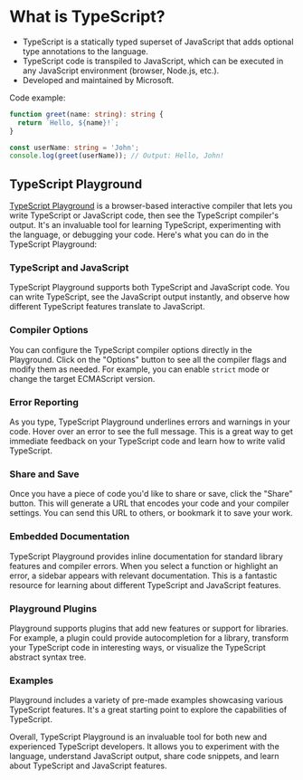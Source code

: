 # What is TypeScript?

* TypeScript is a statically typed superset of JavaScript that adds optional type annotations to the language.
* TypeScript code is transpiled to JavaScript, which can be executed in any JavaScript environment (browser, Node.js,
  etc.).
* Developed and maintained by Microsoft.

Code example:

  ```typescript
  function greet(name: string): string {
    return `Hello, ${name}!`;
}

const userName: string = 'John';
console.log(greet(userName)); // Output: Hello, John!
  ```

## TypeScript Playground

[TypeScript Playground](https://www.typescriptlang.org/play) is a browser-based interactive compiler that lets you write TypeScript or JavaScript code, then see the TypeScript compiler's output. It's an invaluable tool for learning TypeScript, experimenting with the language, or debugging your code. Here's what you can do in the TypeScript Playground:

### TypeScript and JavaScript

TypeScript Playground supports both TypeScript and JavaScript code. You can write TypeScript, see the JavaScript output instantly, and observe how different TypeScript features translate to JavaScript.

### Compiler Options

You can configure the TypeScript compiler options directly in the Playground. Click on the "Options" button to see all the compiler flags and modify them as needed. For example, you can enable `strict` mode or change the target ECMAScript version.

### Error Reporting

As you type, TypeScript Playground underlines errors and warnings in your code. Hover over an error to see the full message. This is a great way to get immediate feedback on your TypeScript code and learn how to write valid TypeScript.

### Share and Save

Once you have a piece of code you'd like to share or save, click the "Share" button. This will generate a URL that encodes your code and your compiler settings. You can send this URL to others, or bookmark it to save your work.

### Embedded Documentation

TypeScript Playground provides inline documentation for standard library features and compiler errors. When you select a function or highlight an error, a sidebar appears with relevant documentation. This is a fantastic resource for learning about different TypeScript and JavaScript features.

### Playground Plugins

Playground supports plugins that add new features or support for libraries. For example, a plugin could provide autocompletion for a library, transform your TypeScript code in interesting ways, or visualize the TypeScript abstract syntax tree.

### Examples

Playground includes a variety of pre-made examples showcasing various TypeScript features. It's a great starting point to explore the capabilities of TypeScript.

Overall, TypeScript Playground is an invaluable tool for both new and experienced TypeScript developers. It allows you to experiment with the language, understand JavaScript output, share code snippets, and learn about TypeScript and JavaScript features.
